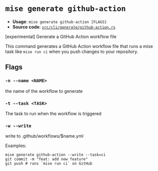 # `mise generate github-action`

- **Usage**: `mise generate github-action [FLAGS]`
- **Source code**: [`src/cli/generate/github-action.rs`](https://github.com/jdx/mise/blob/main/src/cli/generate/github-action.rs)

[experimental] Generate a GitHub Action workflow file

This command generates a GitHub Action workflow file that runs a mise task like `mise run ci`
when you push changes to your repository.

## Flags

### `-n --name <NAME>`

the name of the workflow to generate

### `-t --task <TASK>`

The task to run when the workflow is triggered

### `-w --write`

write to .github/workflows/$name.yml

Examples:

    mise generate github-action --write --task=ci
    git commit -m "feat: add new feature"
    git push # runs `mise run ci` on GitHub
